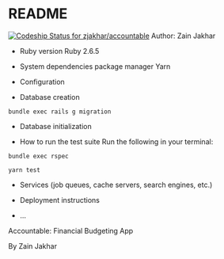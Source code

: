 # README
[![Codeship Status for zjakhar/accountable](https://app.codeship.com/projects/aab01060-2e52-0138-c007-6693da41f57b/status?branch=master)](https://app.codeship.com/projects/384823)
Author: Zain Jakhar

* Ruby version
Ruby 2.6.5    

* System dependencies
  package manager Yarn  
* Configuration

* Database creation
```
bundle exec rails g migration
```

* Database initialization

* How to run the test suite
Run the following in your terminal:
```
bundle exec rspec
```
```
yarn test
```


* Services (job queues, cache servers, search engines, etc.)

* Deployment instructions

* ...

Accountable: Financial Budgeting App

By Zain Jakhar
